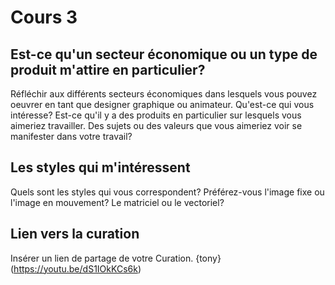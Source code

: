 # Cours 3
## Est-ce qu'un secteur économique ou un type de produit m'attire en particulier? 
Réfléchir aux différents secteurs économiques dans lesquels vous pouvez oeuvrer en tant que designer graphique ou animateur. Qu'est-ce qui vous intéresse? Est-ce qu'il y a des produits en particulier sur lesquels vous aimeriez travailler. Des sujets ou des valeurs que vous aimeriez voir se manifester dans votre travail? 

## Les styles qui m'intéressent
Quels sont les styles qui vous correspondent? Préférez-vous l'image fixe ou l'image en mouvement? Le matriciel ou le vectoriel?

## Lien vers la curation
Insérer un lien de partage de votre Curation. 
{tony}(https://youtu.be/dS1IOkKCs6k)
